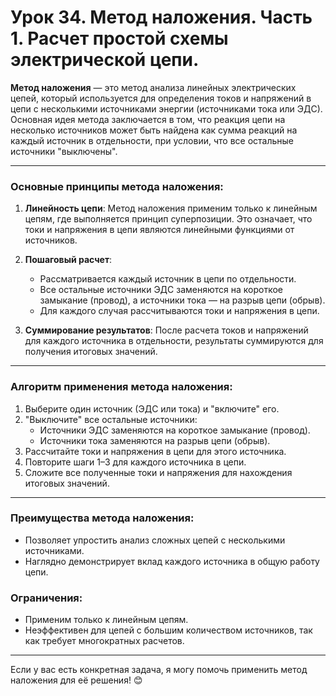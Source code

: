 # Урок 34. Метод наложения. Часть 1. Расчет простой схемы электрической цепи.

**Метод наложения** — это метод анализа линейных электрических цепей, который используется для определения токов и напряжений в цепи с несколькими источниками энергии (источниками тока или ЭДС). Основная идея метода заключается в том, что реакция цепи на несколько источников может быть найдена как сумма реакций на каждый источник в отдельности, при условии, что все остальные источники "выключены".

---

### Основные принципы метода наложения:
1. **Линейность цепи**:
   Метод наложения применим только к линейным цепям, где выполняется принцип суперпозиции. Это означает, что токи и напряжения в цепи являются линейными функциями от источников.

2. **Пошаговый расчет**:
   - Рассматривается каждый источник в цепи по отдельности.
   - Все остальные источники ЭДС заменяются на короткое замыкание (провод), а источники тока — на разрыв цепи (обрыв).
   - Для каждого случая рассчитываются токи и напряжения в цепи.

3. **Суммирование результатов**:
   После расчета токов и напряжений для каждого источника в отдельности, результаты суммируются для получения итоговых значений.

---

### Алгоритм применения метода наложения:
1. Выберите один источник (ЭДС или тока) и "включите" его.
2. "Выключите" все остальные источники:
   - Источники ЭДС заменяются на короткое замыкание (провод).
   - Источники тока заменяются на разрыв цепи (обрыв).
3. Рассчитайте токи и напряжения в цепи для этого источника.
4. Повторите шаги 1–3 для каждого источника в цепи.
5. Сложите все полученные токи и напряжения для нахождения итоговых значений.

---

 

### Преимущества метода наложения:
- Позволяет упростить анализ сложных цепей с несколькими источниками.
- Наглядно демонстрирует вклад каждого источника в общую работу цепи.

### Ограничения:
- Применим только к линейным цепям.
- Неэффективен для цепей с большим количеством источников, так как требует многократных расчетов.

---

Если у вас есть конкретная задача, я могу помочь применить метод наложения для её решения! 😊